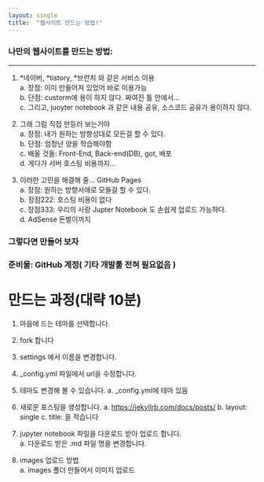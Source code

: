 ```yaml
---
layout: single
title:  "웹사이트 만드는 방법!"
---
```


### 나만의 웹사이트를 만드는 방법:
***
1. *네이버,  *tistory, *브런치 와 같은 서비스 이용    
a. 장점: 이미 만들어져 있었어 바로 이용가능     
b. 단점: custorm에 용이 하지 않다. 짜여진 틀 안에서...     
c. 그리고, juoyter notebook 과 같은 내용 공유, 소스코드 공유가 용이하지 않다.

2. 그래 그럼 직접 만등러 보는거야     
a. 장점: 내가 원하는 방향성대로 모든걸 할 수 있다.     
b. 단점: 엄청난 양을 학습해야함      
c. 배울 것들:  Front-End, Back-end(DB), got, 배포       
d. 게다가 서버 호스팅 비용까지...    

3. 이러한 고민을 해결해 줄... GitHub Pages     
a. 장점: 원하는 방향서애로 모들걸 할 수 있다.     
b. 장점222: 호스팅 비용이 없다     
c. 장점333: 우리의 사랑 Jupter Notebook 도 손쉽게 업로드 가능하다.     
d. AdSense 돈벌이까지  

### 그렇다면 만들어 보자
### 준비물: GitHub 계정( 기타 개발툴 전혀 필요없음 )

# 만드는 과정(대략 10분)
1. 마음에 드는 테마를 선택합니다.

2. fork 합니다

3. settings 에서 이름을 변경합니다.

4. _config.yml 파일에서 url을 수정합니다.

5. 테마도 변경해 볼 수 있습니다.
a.  _config.yml에 테마 있음
6. 새로운 포스팅을 생성합니다.
a. https://jekyllrb.com/docs/posts/
b. layout: single
c. title: 을 적습니다

7. jupyter notebook 파일을 다운로드 받아 업로드 합니다.      
a. 다운로드 받은 .md 파일 명을 변경합니다.     

8. images 업로드 방법     
a. images 폴더 만들어서 이미지 업로드
